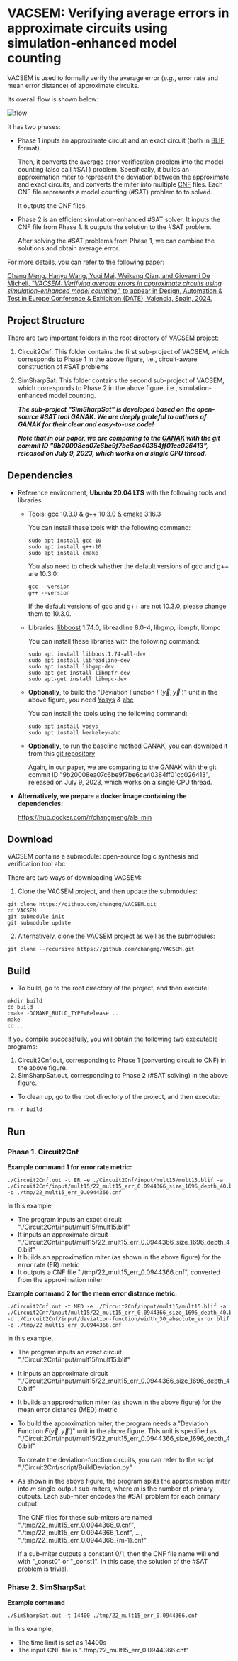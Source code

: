 # VACSEM: Verifying average errors in approximate circuits using simulation-enhanced model counting

VACSEM is used to formally verify the average error (*e.g.*, error rate and mean error distance) of approximate circuits.

Its overall flow is shown below:

<img src="fig/flow.jpg" alt="flow" style="zoom: 100%;" />

It has two phases:

- Phase 1 inputs an approximate circuit and an exact circuit (both in [BLIF](https://course.ece.cmu.edu/~ee760/760docs/blif.pdf) format). 

  Then, it converts the average error verification problem into the model counting (also call #SAT) problem. Specifically, it builds an approximation miter to represent the deviation between the approximate and exact circuits, and converts the miter into multiple [CNF](https://people.sc.fsu.edu/~jburkardt/data/cnf/cnf.html) files. Each CNF file represents a model counting (#SAT) problem to to solved.

  It outputs the CNF files.

- Phase 2 is an efficient simulation-enhanced #SAT solver. It inputs the CNF file from Phase 1. It outputs the solution to the #SAT problem.

  After solving the #SAT problems from Phase 1, we can combine the solutions and obtain average error.

For more details, you can refer to the following paper:

[Chang Meng, Hanyu Wang, Yuqi Mai, Weikang Qian, and Giovanni De Micheli, "*VACSEM: Verifying average errors in approximate circuits using simulation-enhanced model counting*," to appear in Design, Automation & Test in Europe Conference & Exhibition (DATE), Valencia, Spain, 2024.](https://github.com/changmg/changmg.github.io/blob/master/preprint/Meng_Wang_Mai_Qian_DeMicheli_VACSEM-Verifying_Average_Errors_in_Approximate_Circuits_Using_Simulation-Enhanced_Model_Counting.pdf)

## Project Structure

There are two important folders in the root directory of VACSEM project:

1. Circuit2Cnf: This folder contains the first sub-project of VACSEM, which corresponds to Phase 1 in the above figure, i.e., circuit-aware construction of #SAT problems

2. SimSharpSat: This folder contains the second sub-project of VACSEM, which corresponds to Phase 2 in the above figure, i.e., simulation-enhanced model counting.

   ***The sub-project "SimSharpSat" is developed based on the open-source #SAT tool GANAK. We are deeply grateful to authors of GANAK for their clear and easy-to-use code!***
   
   ***Note that in our paper, we are comparing to the [GANAK](https://github.com/meelgroup/ganak/tree/9b20008ea07c6be9f7be6ca40384ff01cc026413) with the git commit ID "9b20008ea07c6be9f7be6ca40384ff01cc026413", released on July 9, 2023, which works on a single CPU thread.***

## Dependencies 

- Reference environment, **Ubuntu 20.04 LTS** with the following tools and libraries:

  - Tools: gcc 10.3.0 & g++ 10.3.0 & [cmake](https://cmake.org/) 3.16.3

    You can install these tools with the following command:

    ```shell
    sudo apt install gcc-10
    sudo apt install g++-10
    sudo apt install cmake
    ```

    You also need to check whether the default versions of gcc and g++ are 10.3.0:

    ```shell
    gcc --version
    g++ --version
    ```

    If the default versions of gcc and g++ are not 10.3.0, please change them to 10.3.0.

  - Libraries: [libboost](https://www.boost.org/) 1.74.0, libreadline 8.0-4, libgmp, libmpfr, libmpc

    You can install these libraries with the following command:

    ```shell
    sudo apt install libboost1.74-all-dev
    sudo apt install libreadline-dev
    sudo apt install libgmp-dev
    sudo apt-get install libmpfr-dev
    sudo apt-get install libmpc-dev
    ```

  - **Optionally**, to build the "Deviation Function $F(\vec y,\vec y')$" unit in the above figure, you need [Yosys](https://yosyshq.net/yosys/) & [abc](https://people.eecs.berkeley.edu/~alanmi/abc/)

    You can install the tools using the following command:

    ```shell
    sudo apt install yosys
    sudo apt install berkeley-abc
    ```

  - **Optionally**, to run the baseline method GANAK, you can download it from this [git repository](https://github.com/meelgroup/ganak/tree/9b20008ea07c6be9f7be6ca40384ff01cc026413)

    Again, in our paper, we are comparing to the GANAK with the git commit ID "9b20008ea07c6be9f7be6ca40384ff01cc026413", released on July 9, 2023, which works on a single CPU thread.

- **Alternatively, we prepare a docker image containing the dependencies:**

  https://hub.docker.com/r/changmeng/als_min

## Download

VACSEM contains a submodule: open-source logic synthesis and verification tool abc

There are two ways of downloading VACSEM:

1. Clone the VACSEM project, and then update the submodules:

```shell
git clone https://github.com/changmg/VACSEM.git
cd VACSEM
git submodule init
git submodule update
```

2. Alternatively, clone the VACSEM project as well as the submodules: 

```shell
git clone --recursive https://github.com/changmg/VACSEM.git
```

## Build

- To build, go to the root directory of the project, and then execute:

```shell
mkdir build
cd build
cmake -DCMAKE_BUILD_TYPE=Release ..
make
cd ..
```

If you compile successfully, you will obtain the following two executable programs:

1. Circuit2Cnf.out, corresponding to Phase 1 (converting circuit to CNF) in the above figure.
2. SimSharpSat.out, corresponding to Phase 2 (#SAT solving) in the above figure.

- To clean up, go to the root directory of the project, and then execute:

```
rm -r build
```

## Run

### Phase 1. Circuit2Cnf

**Example command 1 for error rate metric:**

```shell
./Circuit2Cnf.out -t ER -e ./Circuit2Cnf/input/mult15/mult15.blif -a ./Circuit2Cnf/input/mult15/22_mult15_err_0.0944366_size_1696_depth_40.blif -o ./tmp/22_mult15_err_0.0944366.cnf
```

In this example, 

- The program inputs an exact circuit "./Circuit2Cnf/input/mult15/mult15.blif"
- It inputs an approximate circuit "./Circuit2Cnf/input/mult15/22_mult15_err_0.0944366_size_1696_depth_40.blif"
- It builds an approximation miter (as shown in the above figure) for the error rate (ER) metric
- It outputs a CNF file "./tmp/22_mult15_err_0.0944366.cnf", converted from the approximation miter

**Example command 2 for the mean error distance metric:**

```shell
./Circuit2Cnf.out -t MED -e ./Circuit2Cnf/input/mult15/mult15.blif -a ./Circuit2Cnf/input/mult15/22_mult15_err_0.0944366_size_1696_depth_40.blif -d ./Circuit2Cnf/input/deviation-function/width_30_absolute_error.blif -o ./tmp/22_mult15_err_0.0944366.cnf
```

In this example, 

- The program inputs an exact circuit "./Circuit2Cnf/input/mult15/mult15.blif"

- It inputs an approximate circuit "./Circuit2Cnf/input/mult15/22_mult15_err_0.0944366_size_1696_depth_40.blif"

- It builds an approximation miter (as shown in the above figure) for the mean error distance (MED) metric

- To build the approximation miter, the program needs a "Deviation Function $F(\vec y,\vec y')$" unit in the above figure. This unit is specified as "./Circuit2Cnf/input/mult15/22_mult15_err_0.0944366_size_1696_depth_40.blif"

  To create the deviation-function circuits, you can refer to the script "./Circuit2Cnf/script/BuildDeviation.py"

- As shown in the above figure, the program splits the approximation miter into $m$ single-output sub-miters, where $m$ is the number of primary outputs. Each sub-miter encodes the #SAT problem for each primary output.

  The CNF files for these sub-miters are named "./tmp/22_mult15_err_0.0944366_0.cnf", "./tmp/22_mult15_err_0.0944366_1.cnf", ..., "./tmp/22_mult15_err_0.0944366_{m-1}.cnf"

  If a sub-miter outputs a constant 0/1, then the CNF file name will end with "\_const0" or "\_const1". In this case, the solution of the #SAT problem is trivial.

### Phase 2. SimSharpSat

**Example command**

```shell
./SimSharpSat.out -t 14400 ./tmp/22_mult15_err_0.0944366.cnf
```

In this example,

- The time limit is set as 14400s
- The input CNF file is "./tmp/22_mult15_err_0.0944366.cnf"
